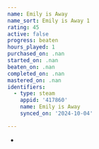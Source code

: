 ```yaml
---
name: Emily is Away
name_sort: Emily is Away 1
rating: 45
active: false
progress: beaten
hours_played: 1
purchased_on: .nan
started_on: .nan
beaten_on: .nan
completed_on: .nan
mastered_on: .nan
identifiers:
  - type: steam
    appid: '417860'
    name: Emily is Away
    synced_on: '2024-10-04'

---
```

-
